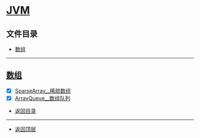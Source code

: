 
# [JVM](../README.md)

## 文件目录

- [数组](#数组)

----------------

## [数组](array/src/main/java/com/cpucode)


- [x] [SparseArray__稀疏数组](array/src/main/java/com/cpucode/sparse/array/SparseArray.java)
- [x] [ArrayQueue__数组队列](array/src/main/java/com/cpucode/queue/ArrayQueue.java)

- [返回目录](#文件目录)

---------------------

- [返回顶层](../README.md)